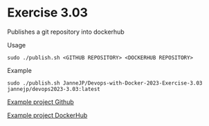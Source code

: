 # Exercise 3.03

Publishes a git repository into dockerhub

Usage

    sudo ./publish.sh <GITHUB REPOSITORY> <DOCKERHUB REPOSITORY>

Example

    sudo ./publish.sh JanneJP/Devops-with-Docker-2023-Exercise-3.03 jannejp/devops2023-3.03:latest

[Example project Github](JanneJP/Devops-with-Docker-2023-Exercise-3.03)

[Example project DockerHub](https://hub.docker.com/r/jannejp/devops2023-3.03)
